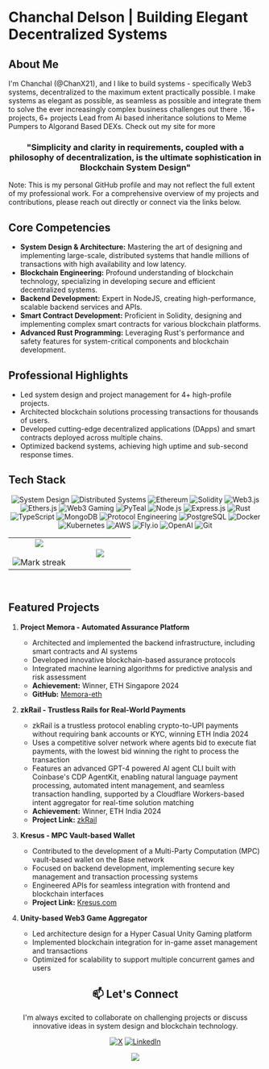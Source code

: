 # Chanchal Delson | Building Elegant Decentralized Systems 

## About Me

I'm Chanchal (@ChanX21), and I like to build systems - specifically Web3 systems, decentralized to the maximum extent practically possible. I make systems as elegant as possible, as seamless as possible and integrate them to solve the ever increasingly complex business challenges out there . 16+ projects, 6+ projects Lead from Ai based inheritance solutions to Meme Pumpers to Algorand Based DEXs. Check out my site for more


<h3 align="center">
   "Simplicity and clarity in requirements, coupled with a philosophy of decentralization, is the ultimate sophistication in Blockchain System Design"
</h3>

Note: This is my personal GitHub profile and may not reflect the full extent of my professional work. For a comprehensive overview of my projects and contributions, please reach out directly or connect via the links below.

## Core Competencies

- **System Design & Architecture:** Mastering the art of designing and implementing large-scale, distributed systems that handle millions of transactions with high availability and low latency.
- **Blockchain Engineering:** Profound understanding of blockchain technology, specializing in developing secure and efficient decentralized systems.
- **Backend Development:** Expert in NodeJS, creating high-performance, scalable backend services and APIs.
- **Smart Contract Development:** Proficient in Solidity, designing and implementing complex smart contracts for various blockchain platforms.
- **Advanced Rust Programming:** Leveraging Rust's performance and safety features for system-critical components and blockchain development.

## Professional Highlights

- Led system design and project management for 4+ high-profile projects.
- Architected blockchain solutions processing transactions for thousands of users.
- Developed cutting-edge decentralized applications (DApps) and smart contracts deployed across multiple chains.
- Optimized backend systems, achieving high uptime and sub-second response times.

## Tech Stack

<div align="center">

![System Design](https://img.shields.io/badge/-System%20Design-0A192F?style=for-the-badge&logoColor=64FFDA)
![Distributed Systems](https://img.shields.io/badge/-Distributed%20Systems-0A192F?style=for-the-badge&logoColor=64FFDA)
![Ethereum](https://img.shields.io/badge/-Ethereum-0A192F?style=for-the-badge&logo=Ethereum&logoColor=64FFDA)
![Solidity](https://img.shields.io/badge/-Solidity-0A192F?style=for-the-badge&logo=solidity&logoColor=64FFDA)
![Web3.js](https://img.shields.io/badge/-Web3.js-0A192F?style=for-the-badge&logo=web3dotjs&logoColor=64FFDA)
![Ethers.js](https://img.shields.io/badge/-Ethers.js-0A192F?style=for-the-badge&logo=ethereum&logoColor=64FFDA)
![Web3 Gaming](https://img.shields.io/badge/-Web3%20Gaming-0A192F?style=for-the-badge&logo=unity&logoColor=64FFDA)
![PyTeal](https://img.shields.io/badge/-PyTeal-0A192F?style=for-the-badge&logo=algorand&logoColor=64FFDA)
![Node.js](https://img.shields.io/badge/-Node.js-0A192F?style=for-the-badge&logo=nodedotjs&logoColor=64FFDA)
![Express.js](https://img.shields.io/badge/-Express.js-0A192F?style=for-the-badge&logo=express&logoColor=64FFDA)
![Rust](https://img.shields.io/badge/-Rust-0A192F?style=for-the-badge&logo=rust&logoColor=64FFDA)
![TypeScript](https://img.shields.io/badge/-TypeScript-0A192F?style=for-the-badge&logo=typescript&logoColor=64FFDA)
![MongoDB](https://img.shields.io/badge/-MongoDB-0A192F?style=for-the-badge&logo=mongodb&logoColor=64FFDA)
![Protocol Engineering](https://img.shields.io/badge/-Protocol%20Engineering-0A192F?style=for-the-badge&logoColor=64FFDA)
![PostgreSQL](https://img.shields.io/badge/-PostgreSQL-0A192F?style=for-the-badge&logo=postgresql&logoColor=64FFDA)
![Docker](https://img.shields.io/badge/-Docker-0A192F?style=for-the-badge&logo=docker&logoColor=64FFDA)
![Kubernetes](https://img.shields.io/badge/-Kubernetes-0A192F?style=for-the-badge&logo=kubernetes&logoColor=64FFDA)
![AWS](https://img.shields.io/badge/-AWS-0A192F?style=for-the-badge&logo=amazon-aws&logoColor=64FFDA)
![Fly.io](https://img.shields.io/badge/-Fly.io-0A192F?style=for-the-badge&logo=fly-dot-io&logoColor=64FFDA)
![OpenAI](https://img.shields.io/badge/-OpenAI-0A192F?style=for-the-badge&logo=openai&logoColor=64FFDA)
![Git](https://img.shields.io/badge/-Git-0A192F?style=for-the-badge&logo=git&logoColor=64FFDA)

<p align="center">
  <!--- stats (start) -->
<table align="center">
<tr border="none">
<td width="50%" align="center">
  <img  align="center"  src="https://github-readme-stats.vercel.app/api?username=chanx21&theme=dark&show_icons=true&count_private=true" />
  <br></br>
  <img  title="🔥 Get streak stats for your profile at git.io/streak-stats" alt="Mark streak" src="https://github-readme-streak-stats.herokuapp.com/?user=chanx21&theme=dark&hide_border=false" /> 
</td>
<td width="50%" align="center">
  <img  align="center"  src="https://github-readme-stats.anuraghazra1.vercel.app/api/top-langs/?username=chanx21&theme=dark&hide_border=false&no-bg=true&no-frame=true&langs_count=7"/>
  </td>
</tr>
</table>
</p>

<br clear="both">

<div align="left">

## Featured Projects

1. **Project Memora - Automated Assurance Platform**
   - Architected and implemented the backend infrastructure, including smart contracts and AI systems
   - Developed innovative blockchain-based assurance protocols
   - Integrated machine learning algorithms for predictive analysis and risk assessment
   - **Achievement:** Winner, ETH Singapore 2024
   - **GitHub:** [Memora-eth](https://github.com/Memora-eth)

2. **zkRail - Trustless Rails for Real-World Payments**
   - zkRail is a trustless protocol enabling crypto-to-UPI payments without requiring bank accounts or KYC, winning ETH India 2024
   - Uses a competitive solver network where agents bid to execute fiat payments, with the lowest bid winning the right to process the transaction
   - Features an advanced GPT-4 powered AI agent CLI built with Coinbase's CDP AgentKit, enabling natural language payment processing, automated intent management, and seamless transaction 
     handling, supported by a Cloudflare Workers-based intent aggregator for real-time solution matching
   - **Achievement:** Winner, ETH India 2024
   - **Project Link:** [zkRail](https://devfolio.co/projects/zkrail-5702)


3. **Kresus - MPC Vault-based Wallet**
   - Contributed to the development of a Multi-Party Computation (MPC) vault-based wallet on the Base network
   - Focused on backend development, implementing secure key management and transaction processing systems
   - Engineered APIs for seamless integration with frontend and blockchain interfaces
   - **Project Link:** [Kresus.com](https://kresus.com/)

4. **Unity-based Web3 Game Aggregator**
   - Led architecture design for a Hyper Casual Unity Gaming platform
   - Implemented blockchain integration for in-game asset management and transactions
   - Optimized for scalability to support multiple concurrent games and users

</div>

## 📫 Let's Connect

I'm always excited to collaborate on challenging projects or discuss innovative ideas in system design and blockchain technology.

<p align="left">

[![X](https://img.shields.io/badge/-Twitter-0A192F?style=for-the-badge&logo=x&logoColor=64FFDA)](https://twitter.com/chanchaldelson)
[![LinkedIn](https://img.shields.io/badge/-LinkedIn-0A192F?style=for-the-badge&logo=linkedin&logoColor=64FFDA)](https://www.linkedin.com/in/chanchaldelson/)

</p>
<p><a href="https://github.com/antonkomarev/github-profile-views-counter">
    <img src="https://komarev.com/ghpvc/?username=Chanx21&style=for-the-badge">
</a></p>
